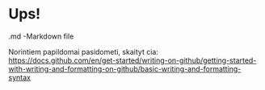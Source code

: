# Ups!

.md -Markdown file 

Norintiem papildomai pasidometi, skaityt cia: https://docs.github.com/en/get-started/writing-on-github/getting-started-with-writing-and-formatting-on-github/basic-writing-and-formatting-syntax
